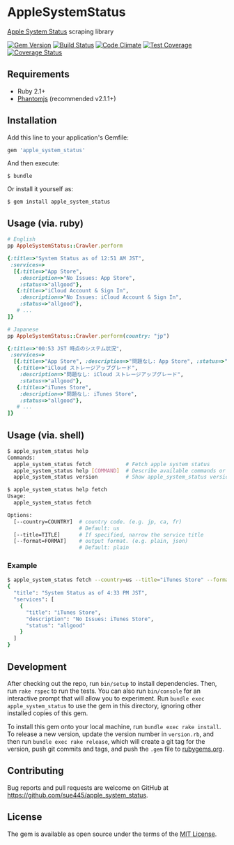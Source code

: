 # AppleSystemStatus

[Apple System Status](https://www.apple.com/support/systemstatus/) scraping library

[![Gem Version](https://badge.fury.io/rb/apple_system_status.svg)](http://badge.fury.io/rb/apple_system_status)
[![Build Status](https://travis-ci.org/sue445/apple_system_status.svg?branch=master)](https://travis-ci.org/sue445/apple_system_status)
[![Code Climate](https://codeclimate.com/github/sue445/apple_system_status/badges/gpa.svg)](https://codeclimate.com/github/sue445/apple_system_status)
[![Test Coverage](https://codeclimate.com/github/sue445/apple_system_status/badges/coverage.svg)](https://codeclimate.com/github/sue445/apple_system_status/coverage)
[![Coverage Status](https://coveralls.io/repos/sue445/apple_system_status/badge.svg?branch=master&service=github)](https://coveralls.io/github/sue445/apple_system_status?branch=master)

## Requirements
* Ruby 2.1+
* [Phantomjs](http://phantomjs.org/) (recommended v2.1.1+)

## Installation

Add this line to your application's Gemfile:

```ruby
gem 'apple_system_status'
```

And then execute:

    $ bundle

Or install it yourself as:

    $ gem install apple_system_status

## Usage (via. ruby)
```ruby
# English
pp AppleSystemStatus::Crawler.perform

{:title=>"System Status as of 12:51 AM JST",
 :services=>
  [{:title=>"App Store",
    :description=>"No Issues: App Store",
    :status=>"allgood"},
   {:title=>"iCloud Account & Sign In",
    :description=>"No Issues: iCloud Account & Sign In",
    :status=>"allgood"},
   # ...
]}

# Japanese
pp AppleSystemStatus::Crawler.perform(country: "jp")

{:title=>"00:53 JST 時点のシステム状況",
 :services=>
  [{:title=>"App Store", :description=>"問題なし: App Store", :status=>"allgood"},
   {:title=>"iCloud ストレージアップグレード",
    :description=>"問題なし: iCloud ストレージアップグレード",
    :status=>"allgood"},
   {:title=>"iTunes Store",
    :description=>"問題なし: iTunes Store",
    :status=>"allgood"},
   # ...
]}
```

## Usage (via. shell)
```sh
$ apple_system_status help
Commands:
  apple_system_status fetch           # Fetch apple system status
  apple_system_status help [COMMAND]  # Describe available commands or one specific command
  apple_system_status version         # Show apple_system_status version

$ apple_system_status help fetch
Usage:
  apple_system_status fetch

Options:
  [--country=COUNTRY]  # country code. (e.g. jp, ca, fr)
                       # Default: us
  [--title=TITLE]      # If specified, narrow the service title
  [--format=FORMAT]    # output format. (e.g. plain, json)
                       # Default: plain
```

### Example
```sh
$ apple_system_status fetch --country=us --title="iTunes Store" --format=json | jq .
{
  "title": "System Status as of 4:33 PM JST",
  "services": [
    {
      "title": "iTunes Store",
      "description": "No Issues: iTunes Store",
      "status": "allgood"
    }
  ]
}
```

## Development

After checking out the repo, run `bin/setup` to install dependencies. Then, run `rake rspec` to run the tests. You can also run `bin/console` for an interactive prompt that will allow you to experiment. Run `bundle exec apple_system_status` to use the gem in this directory, ignoring other installed copies of this gem.

To install this gem onto your local machine, run `bundle exec rake install`. To release a new version, update the version number in `version.rb`, and then run `bundle exec rake release`, which will create a git tag for the version, push git commits and tags, and push the `.gem` file to [rubygems.org](https://rubygems.org).

## Contributing

Bug reports and pull requests are welcome on GitHub at https://github.com/sue445/apple_system_status.


## License

The gem is available as open source under the terms of the [MIT License](http://opensource.org/licenses/MIT).

